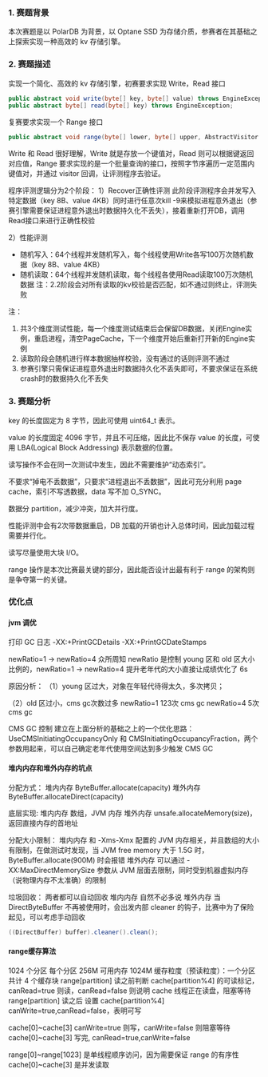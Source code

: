 ### 1. 赛题背景

本次赛题是以 PolarDB 为背景，以 Optane SSD 为存储介质，参赛者在其基础之上探索实现一种高效的 kv 存储引擎。

### 2. 赛题描述

实现一个简化、高效的 kv 存储引擎，初赛要求实现 Write，Read 接口

```java
public abstract void write(byte[] key, byte[] value) throws EngineException;
public abstract byte[] read(byte[] key) throws EngineException;
```

复赛要求实现一个 Range 接口

```java
public abstract void range(byte[] lower, byte[] upper, AbstractVisitor visitor) throws EngineException;
```

Write 和 Read 很好理解，Write 就是存放一个键值对，Read 则可以根据键返回对应值，Range 要求实现的是一个批量查询的接口，按照字节序遍历一定范围内键值对，并通过 visitor 回调，让评测程序去验证。

程序评测逻辑分为2个阶段：
1）Recover正确性评测
此阶段评测程序会并发写入特定数据（key 8B、value 4KB）同时进行任意次kill -9来模拟进程意外退出（参赛引擎需要保证进程意外退出时数据持久化不丢失），接着重新打开DB，调用Read接口来进行正确性校验

2）性能评测
-  随机写入：64个线程并发随机写入，每个线程使用Write各写100万次随机数据（key 8B、value 4KB）
-  随机读取：64个线程并发随机读取，每个线程各使用Read读取100万次随机数据
注：2.2阶段会对所有读取的kv校验是否匹配，如不通过则终止，评测失败


注：
1. 共3个维度测试性能，每一个维度测试结束后会保留DB数据，关闭Engine实例，重启进程，清空PageCache，下一个维度开始后重新打开新的Engine实例
2. 读取阶段会随机进行样本数据抽样校验，没有通过的话则评测不通过
3. 参赛引擎只需保证进程意外退出时数据持久化不丢失即可，不要求保证在系统crash时的数据持久化不丢失

### 3. 赛题分析
key 的长度固定为 8 字节，因此可使用 uint64_t 表示。

value 的长度固定 4096 字节，并且不可压缩，因此比不保存 value 的长度，可使用 LBA(Logical Block Addressing) 表示数据的位置。

读写操作不会在同一次测试中发生，因此不需要维护“动态索引”。

不要求“掉电不丢数据”，只要求“进程退出不丢数据”，因此可充分利用 page cache，索引不写透数据，data 写不加 O_SYNC。

数据分 partition，减少冲突，加大并行度。

性能评测中会有2次带数据重启，DB 加载的开销也计入总体时间，因此加载过程需要并行化。

读写尽量使用大块 I/O。

range 操作是本次比赛最关键的部分，因此能否设计出最有利于 range 的架构则是争夺第一的关键。

### 优化点

#### jvm 调优

打印 GC 日志
-XX:+PrintGCDetails -XX:+PrintGCDateStamps

newRatio=1 -> newRatio=4
众所周知 newRatio 是控制 young 区和 old 区大小比例的，newRatio=1 -> newRatio=4 提升老年代的大小直接让成绩优化了 6s

原因分析：
（1）young 区过大，对象在年轻代待得太久，多次拷贝；
    
（2）old 区过小，cms gc次数过多
    newRatio=1 123次 cms gc
    newRatio=4 5次 cms gc

CMS GC 控制
建立在上面分析的基础之上的一个优化思路：UseCMSInitiatingOccupancyOnly 和 CMSInitiatingOccupancyFraction，两个参数用起来，可以自己确定老年代使用空间达到多少触发 CMS GC


#### 堆内内存和堆外内存的坑点

分配方式：
堆内内存 ByteBuffer.allocate(capacity)
堆外内存 ByteBuffer.allocateDirect(capacity)

底层实现:
堆内内存 数组，JVM 内存
堆外内存 unsafe.allocateMemory(size)，返回直接内存的首地址

分配大小限制：
堆内内存 和 -Xms-Xmx 配置的 JVM 内存相关，并且数组的大小有限制，在做测试时发现，当 JVM free memory 大于 1.5G 时，ByteBuffer.allocate(900M) 时会报错
堆外内存 可以通过 -XX:MaxDirectMemorySize 参数从 JVM 层面去限制，同时受到机器虚拟内存（说物理内存不太准确）的限制

垃圾回收：
两者都可以自动回收
堆内内存 自然不必多说
堆外内存 当 DirectByteBuffer 不再被使用时，会出发内部 cleaner 的钩子，比赛中为了保险起见，可以考虑手动回收
```java
((DirectBuffer) buffer).cleaner().clean();
```

#### range缓存算法

1024 个分区 每个分区 256M
可用内存 1024M
缓存粒度（预读粒度）：一个分区
共计 4 个缓存块
range[partition] 读之前判断   cache[partition%4] 的可读标记，canRead=true 则读，canRead=false 则说明 cache 线程正在读盘，阻塞等待
range[partition] 读之后      设置 cache[partition%4] canWrite=true,canRead=false，表明可写


cache[0]~cache[3] canWrite=true 则写，canWrite=false 则阻塞等待
cache[0]~cache[3] 写完, canRead=true,canWrite=false

range[0]~range[1023] 是单线程顺序访问，因为需要保证 range 的有序性
cache[0]~cache[3] 是并发读取


